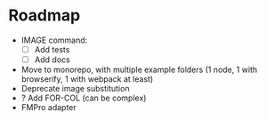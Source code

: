 # Roadmap

* IMAGE command:
    - [ ] Add tests
    - [ ] Add docs
* Move to monorepo, with multiple example folders (1 node, 1 with browserify, 1 with webpack at least)
* Deprecate image substitution
* ? Add FOR-COL (can be complex)
* FMPro adapter
